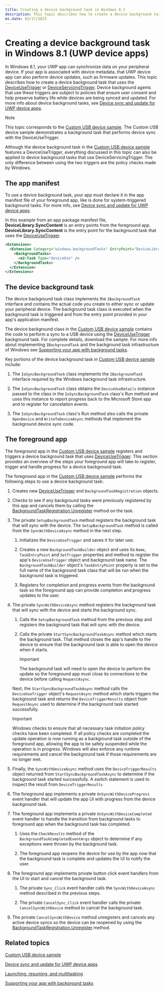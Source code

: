 ```yaml
---
title: Creating a device background task in Windows 8.1
description: This topic describes how to create a device background task that uses the DeviceUseTrigger or DeviceServicingTrigger.
ms.date: 03/17/2023
---
```


# Creating a device background task in Windows 8.1 (UWP device apps)

In Windows 8.1, your UWP app can synchronize data on your peripheral device. If your app is associated with device metadata, that UWP device app can also perform device updates, such as firmware updates. This topic describes how to create a device background task that uses the [DeviceUseTrigger](/uwp/api/Windows.ApplicationModel.Background.DeviceUseTrigger) or [DeviceServicingTrigger](/uwp/api/Windows.ApplicationModel.Background.DeviceServicingTrigger). Device background agents that use these triggers are subject to policies that ensure user consent and help preserve battery life while devices are being synced and updated. For more info about device background tasks, see [Device sync and update for UWP device apps](device-sync-and-update-for-uwp-device-apps.md).

> [!NOTE]
> This topic corresponds to the [Custom USB device sample](https://github.com/Microsoft/Windows-universal-samples/tree/main/Samples/CustomUsbDeviceAccess). The Custom USB device sample demonstrates a background task that performs device sync with the DeviceUseTrigger.

Although the device background task in the [Custom USB device sample](https://github.com/Microsoft/Windows-universal-samples/tree/main/Samples/CustomUsbDeviceAccess) features a DeviceUseTrigger, everything discussed in this topic can also be applied to device background tasks that use DeviceServicingTrigger. The only difference between using the two triggers are the policy checks made by Windows.

## The app manifest

To use a device background task, your app must declare it in the app manifest file of your foreground app, like is done for system-triggered background tasks. For more info, see [Device sync and update for UWP device apps](device-sync-and-update-for-uwp-device-apps.md).

In this example from an app package manifest file, **DeviceLibrary.SyncContent** is an entry points from the foreground app. **DeviceLibrary.SyncContent** is the entry point for the background task that uses the [DeviceUseTrigger](/uwp/api/Windows.ApplicationModel.Background.DeviceUseTrigger).

```xml
<Extensions>
  <Extension Category="windows.backgroundTasks" EntryPoint="DeviceLibrary.SyncContent">
    <BackgroundTasks>
      <m2:Task Type="deviceUse" /> 
    </BackgroundTasks>
  </Extension>
</Extensions>
```

## The device background task

The device background task class implements the `IBackgroundTask` interface and contains the actual code you create to either sync or update your peripheral device. The background task class is executed when the background task is triggered and from the entry point provided in your app's application manifest.

The device background class in the [Custom USB device sample](https://github.com/Microsoft/Windows-universal-samples/tree/main/Samples/CustomUsbDeviceAccess ) contains the code to perform a sync to a USB device using the [DeviceUseTrigger](/uwp/api/Windows.ApplicationModel.Background.DeviceUseTrigger) background task. For complete details, download the sample. For more info about implementing `IBackgroundTask` and the background task infrastructure of Windows see [Supporting your app with background tasks](/previous-versions/windows/apps/hh977056(v=win.10)).

Key portions of the device background task in [Custom USB device sample](https://github.com/Microsoft/Windows-universal-samples/tree/main/Samples/CustomUsbDeviceAccess ) include:

1. The `IoSyncBackgroundTask` class implements the `IBackgroundTask` interface required by the Windows background task infrastructure.

1. The `IoSyncBackgroundTask` class obtains the `DeviceUseDetails` instance passed to the class in the `IoSyncBackgroundTask` class's Run method and uses this instance to report progress back to the Microsoft Store app and to register for cancelation events.

1. The `IoSyncBackgroundTask` class's Run method also calls the private `OpenDevice` and `WriteToDeviceAsync` methods that implement the background device sync code.

## The foreground app

The foreground app in the [Custom USB device sample](https://github.com/Microsoft/Windows-universal-samples/tree/main/Samples/CustomUsbDeviceAccess ) registers and triggers a device background task that uses [DeviceUseTrigger](/uwp/api/Windows.ApplicationModel.Background.DeviceUseTrigger). This section provides an overview of the steps your foreground app will take to register, trigger and handle progress for a device background task.

The foreground app in the [Custom USB device sample](https://github.com/Microsoft/Windows-universal-samples/tree/main/Samples/CustomUsbDeviceAccess ) performs the following steps to use a device background task:

1. Creates new [DeviceUseTrigger](/uwp/api/Windows.ApplicationModel.Background.DeviceUseTrigger) and `BackgroundTaskRegistration` objects.

1. Checks to see if any background tasks were previously registered by this app and cancels them by calling the [BackgroundTaskRegistration.Unregister](/uwp/api/Windows.ApplicationModel.Background.BackgroundTaskRegistration) method on the task.

1. The private `SetupBackgroundTask` method registers the background task that will sync with the device. The `SetupBackgroundTask` method is called from the `SyncWithDeviceAsync` method in the next step.

    1. Initializes the `DeviceUseTrigger` and saves it for later use.

    1. Creates a new `BackgroundTaskBuilder` object and uses its `Name`, `TaskEntryPoint` and `SetTrigger` properties and method to register the app's `DeviceUseTrigger` object and background task name. The `BackgroundTaskBuilder` object's `TaskEntryPoint` property is set to the full name of the background task class that will be run when the background task is triggered.

    1. Registers for completion and progress events from the background task so the foreground app can provide completion and progress updates to the user.

1. The private `SyncWithDeviceAsync` method registers the background task that will sync with the device and starts the background sync.

    1. Calls the `SetupBackgroundTask` method from the previous step and registers the background task that will sync with the device.

    1. Calls the private `StartSyncBackgroundTaskAsync` method which starts the background task. That method closes the app's handle to the device to ensure that the background task is able to open the device when it starts.

        > [!IMPORTANT]
        > The background task will need to open the device to perform the update so the foreground app must close its connections to the device before calling `RequestAsync`.

    Next, the `StartSyncBackgroundTaskAsync` method calls the `DeviceUseTrigger` object's `RequestAsync` method which starts triggers the background task and returns the `DeviceTriggerResults` object from `RequestAsync` used to determine if the background task started successfully.

    > [!IMPORTANT]
    > Windows checks to ensure that all necessary task initiation policy checks have been completed. If all policy checks are completed the update operation is now running as a background task outside of the foreground app, allowing the app to be safely suspended while the operation is in progress. Windows will also enforce any runtime requirements and cancel the background task if those requirements are no longer met.

1. Finally, the `SyncWithDeviceAsync` method uses the `DeviceTriggerResults` object returned from `StartSyncBackgroundTaskAsync` to determine if the background task started successfully. A switch statement is used to inspect the result from `DeviceTriggerResults`

1. The foreground app implements a private `OnSyncWithDeviceProgress` event handler that will update the app UI with progress from the device background task.

1. The foreground app implements a private `OnSyncWithDeviceCompleted` event handler to handle the transition from background tasks to foreground app when the background task has completed.

    1. Uses the `CheckResults` method of the `BackgroundTaskCompletedEventArgs` object to determine if any exceptions were thrown by the background task.

    1. The foreground app reopens the device for use by the app now that the background task is complete and updates the UI to notify the user.

1. The foreground app implements private button click event handlers from the UI to start and cancel the background task.

    1. The private `Sync_Click` event handler calls the `SyncWithDeviceAsync` method described in the previous steps.

    1. The private `CancelSync_Click` event handler calls the private `CancelSyncWithDevice` method to cancel the background task.

1. The private `CancelSyncWithDevice` method unregisters and cancels any active device syncs so the device can be reopened by using the [BackgroundTaskRegistration.Unregister](/uwp/api/Windows.ApplicationModel.Background.BackgroundTaskRegistration) method.

## Related topics

[Custom USB device sample](https://github.com/Microsoft/Windows-universal-samples/tree/main/Samples/CustomUsbDeviceAccess )

[Device sync and update for UWP device apps](device-sync-and-update-for-uwp-device-apps.md)

[Launching, resuming, and multitasking](/previous-versions/windows/apps/hh770837(v=win.10))

[Supporting your app with background tasks](/previous-versions/windows/apps/hh977056(v=win.10))

